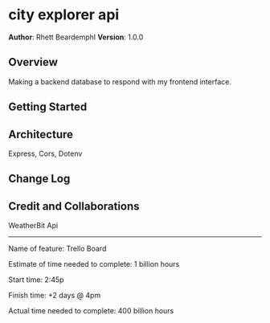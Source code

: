 # city explorer api

**Author**: Rhett Beardemphl
**Version**: 1.0.0 

## Overview
<!-- Provide a high level overview of what this application is and why you are building it, beyond the fact that it's an assignment for this class. (i.e. What's your problem domain?) -->
Making a backend database to respond with my frontend interface.

## Getting Started
<!-- What are the steps that a user must take in order to build this app on their own machine and get it running? -->

## Architecture
Express, Cors, Dotenv

## Change Log
<!-- Use this area to document the iterative changes made to your application as each feature is successfully implemented. Use time stamps. Here's an example:

01-01-2001 4:59pm - Application now has a fully-functional express server, with a GET route for the location resource. -->

## Credit and Collaborations
<!-- Give credit (and a link) to other people or resources that helped you build this application. -->
WeatherBit Api

-----------------------------------------------------------------------------------------------------------------------------

Name of feature: Trello Board

Estimate of time needed to complete: 1 billion hours

Start time: 2:45p

Finish time: +2 days @ 4pm

Actual time needed to complete: 400 billion hours
